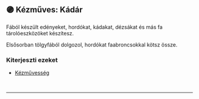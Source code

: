 ## 🟣 Kézműves: Kádár

Fából készült edényeket, hordókat, kádakat, dézsákat és más fa tárolóeszközöket készítesz.

Elsősorban tölgyfából dolgozol, hordókat faabroncsokkal kötsz össze.

### Kiterjeszti ezeket

- [Kézművesség](../kepzettsegek.szekunder/kezmuvesseg.md)

<br />

---
